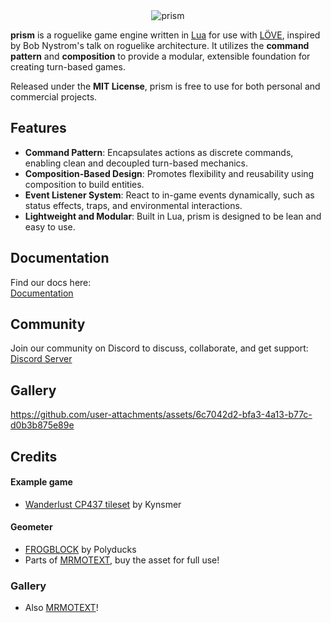 <div align="center">
 <picture>
  <source media="(prefers-color-scheme: dark)" srcset="https://github.com/user-attachments/assets/75c12e71-974f-4f43-ad67-8b8438a9744e">
  <source media="(prefers-color-scheme: light)" srcset="https://github.com/user-attachments/assets/5d8a003b-e646-4e9c-a5cf-5d3799163f3f">
  <img alt="prism" src="https://github.com/user-attachments/assets/5d8a003b-e646-4e9c-a5cf-5d3799163f3f">
 </picture>
</div>

**prism** is a roguelike game engine written in [Lua](https://www.lua.org/) for use with [LÖVE](https://love2d.org/), inspired by Bob Nystrom's talk on roguelike architecture. It utilizes the **command pattern** and **composition** to provide a modular, extensible foundation for creating turn-based games.

Released under the **MIT License**, prism is free to use for both personal and commercial projects.

## Features

- **Command Pattern**: Encapsulates actions as discrete commands, enabling clean and decoupled turn-based mechanics.
- **Composition-Based Design**: Promotes flexibility and reusability using composition to build entities.
- **Event Listener System**: React to in-game events dynamically, such as status effects, traps, and environmental interactions.
- **Lightweight and Modular**: Built in Lua, prism is designed to be lean and easy to use.

## Documentation

Find our docs here:  
[Documentation](https://prismrl.github.io/prism/)

## Community

Join our community on Discord to discuss, collaborate, and get support:  
[Discord Server](https://discord.gg/rSmzekJe)

## Gallery



https://github.com/user-attachments/assets/6c7042d2-bfa3-4a13-b77c-d0b3b875e89e



## Credits

#### Example game

- [Wanderlust CP437 tileset](http://bay12forums.com/smf/index.php?topic=145362.0) by Kynsmer

#### Geometer

- [FROGBLOCK](https://polyducks.itch.io/frogblock) by Polyducks
- Parts of [MRMOTEXT](https://mrmotarius.itch.io/mrmotext), buy the asset for full use!

### Gallery
- Also [MRMOTEXT](https://mrmotarius.itch.io/mrmotext)!
